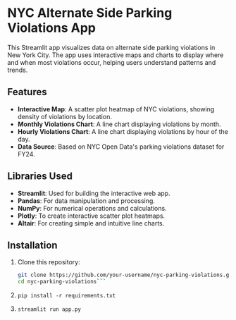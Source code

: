 # NYC Alternate Side Parking Violations App

This Streamlit app visualizes data on alternate side parking violations in New York City. The app uses interactive maps and charts to display where and when most violations occur, helping users understand patterns and trends.

## Features

- **Interactive Map**: A scatter plot heatmap of NYC violations, showing density of violations by location.
- **Monthly Violations Chart**: A line chart displaying violations by month.
- **Hourly Violations Chart**: A line chart displaying violations by hour of the day.
- **Data Source**: Based on NYC Open Data's parking violations dataset for FY24.

## Libraries Used

- **Streamlit**: Used for building the interactive web app.
- **Pandas**: For data manipulation and processing.
- **NumPy**: For numerical operations and calculations.
- **Plotly**: To create interactive scatter plot heatmaps.
- **Altair**: For creating simple and intuitive line charts.

## Installation

1. Clone this repository:

   ```bash
   git clone https://github.com/your-username/nyc-parking-violations.git
   cd nyc-parking-violations```

2. ```pip install -r requirements.txt```

3. ```streamlit run app.py```